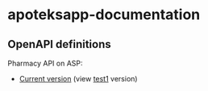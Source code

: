 # apoteksapp-documentation

## OpenAPI definitions

Pharmacy API on ASP:
 
 - [Current version](pharmacy-api.yml) (view [test1](https://test1.apoteksapp.dk/asp/webjars/swagger-ui/index.html?configUrl=%2Fasp%2Fv3%2Fapi-docs%2Fswagger-config&urls.primaryName=pharmacy) version)

